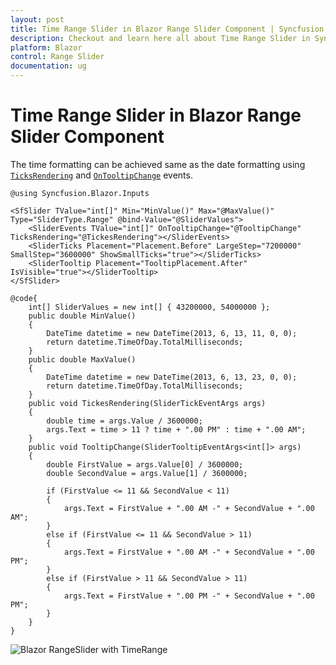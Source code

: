 ```yaml
---
layout: post
title: Time Range Slider in Blazor Range Slider Component | Syncfusion
description: Checkout and learn here all about Time Range Slider in Syncfusion Blazor Range Slider component and more.
platform: Blazor
control: Range Slider
documentation: ug
---
```


# Time Range Slider in Blazor Range Slider Component

The time formatting can be achieved same as the date formatting using [`TicksRendering`](https://help.syncfusion.com/cr/blazor/Syncfusion.Blazor.Inputs.SliderEvents-1.html#Syncfusion_Blazor_Inputs_SliderEvents_1_TicksRendering) and [`OnTooltipChange`](https://help.syncfusion.com/cr/blazor/Syncfusion.Blazor.Inputs.SliderEvents-1.html#Syncfusion_Blazor_Inputs_SliderEvents_1_OnTooltipChange) events.

```cshtml
@using Syncfusion.Blazor.Inputs

<SfSlider TValue="int[]" Min="MinValue()" Max="@MaxValue()" Type="SliderType.Range" @bind-Value="@SliderValues">
    <SliderEvents TValue="int[]" OnTooltipChange="@TooltipChange" TicksRendering="@TickesRendering"></SliderEvents>
    <SliderTicks Placement="Placement.Before" LargeStep="7200000" SmallStep="3600000" ShowSmallTicks="true"></SliderTicks>
    <SliderTooltip Placement="TooltipPlacement.After" IsVisible="true"></SliderTooltip>
</SfSlider>

@code{
    int[] SliderValues = new int[] { 43200000, 54000000 };
    public double MinValue()
    {
        DateTime datetime = new DateTime(2013, 6, 13, 11, 0, 0);
        return datetime.TimeOfDay.TotalMilliseconds;
    }
    public double MaxValue()
    {
        DateTime datetime = new DateTime(2013, 6, 13, 23, 0, 0);
        return datetime.TimeOfDay.TotalMilliseconds;
    }
    public void TickesRendering(SliderTickEventArgs args)
    {
        double time = args.Value / 3600000;
        args.Text = time > 11 ? time + ".00 PM" : time + ".00 AM";
    }
    public void TooltipChange(SliderTooltipEventArgs<int[]> args)
    {
        double FirstValue = args.Value[0] / 3600000;
        double SecondValue = args.Value[1] / 3600000;

        if (FirstValue <= 11 && SecondValue < 11)
        {
            args.Text = FirstValue + ".00 AM -" + SecondValue + ".00 AM";
        }
        else if (FirstValue <= 11 && SecondValue > 11)
        {
            args.Text = FirstValue + ".00 AM -" + SecondValue + ".00 PM";
        }
        else if (FirstValue > 11 && SecondValue > 11)
        {
            args.Text = FirstValue + ".00 PM -" + SecondValue + ".00 PM";
        }
    }
}
```

![Blazor RangeSlider with TimeRange](../images/blazor-rangeslider-with-timerange.gif)